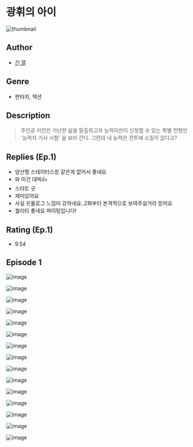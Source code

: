 # 광휘의 아이
![thumbnail](https://image-comic.pstatic.net/user_contents_data/challenge_comic/2023/05/23/upload_7233450811256483892_480x623.jpeg)

## Author
- [긴 열](https://comic.naver.com/artistTitle?id=366939)

## Genre
- 판타지, 액션

## Description
> 주인공 이안은 가난한 삶을 탈출하고자 능력자만이 신청할 수 있는 특별 전형인 '능력자 기사 시험' 을 보러 간다. 그런데 내 능력은 전투에 소질이 없다고?

## Replies (Ep.1)
- 양산형 스테이터스창 같은게 없어서 좋네요
- 와 이건 대박👍
- 스타트 굿
- 재미있어요
- 사실 프롤로그 느낌이 강하네요..2화부터 본격적으로 보여주실거라 믿어요
- 퀄리티 좋네요 파이팅입니다!

## Rating (Ep.1)
- 9.54

## Episode 1
![image](https://image-comic.pstatic.net/user_contents_data/challenge_comic/2023/05/23/366939/upload_3545238226679838564.jpeg)

![image](https://image-comic.pstatic.net/user_contents_data/challenge_comic/2023/05/23/366939/upload_3919877937426346297.jpeg)

![image](https://image-comic.pstatic.net/user_contents_data/challenge_comic/2023/05/23/366939/upload_7365464782866309937.jpeg)

![image](https://image-comic.pstatic.net/user_contents_data/challenge_comic/2023/05/23/366939/upload_7219893846445275193.jpeg)

![image](https://image-comic.pstatic.net/user_contents_data/challenge_comic/2023/05/23/366939/upload_3474298840195084344.jpeg)

![image](https://image-comic.pstatic.net/user_contents_data/challenge_comic/2023/05/23/366939/upload_3690812278408819300.jpeg)

![image](https://image-comic.pstatic.net/user_contents_data/challenge_comic/2023/05/23/366939/upload_4134696121936720742.jpeg)

![image](https://image-comic.pstatic.net/user_contents_data/challenge_comic/2023/05/23/366939/upload_7292788382772050227.jpeg)

![image](https://image-comic.pstatic.net/user_contents_data/challenge_comic/2023/05/23/366939/upload_4123156738883203685.jpeg)

![image](https://image-comic.pstatic.net/user_contents_data/challenge_comic/2023/05/23/366939/upload_7293971461628585529.jpeg)

![image](https://image-comic.pstatic.net/user_contents_data/challenge_comic/2023/05/23/366939/upload_7018068599477909813.jpeg)

![image](https://image-comic.pstatic.net/user_contents_data/challenge_comic/2023/05/23/366939/upload_7005692505923729203.jpeg)

![image](https://image-comic.pstatic.net/user_contents_data/challenge_comic/2023/05/23/366939/upload_3774409220475140153.jpeg)

![image](https://image-comic.pstatic.net/user_contents_data/challenge_comic/2023/05/23/366939/upload_3472330533973091889.jpeg)

![image](https://image-comic.pstatic.net/user_contents_data/challenge_comic/2023/05/23/366939/upload_7306075791885218359.jpeg)
